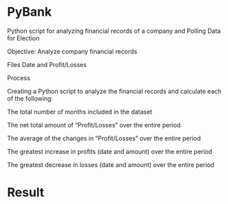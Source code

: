 # PyBank
Python script for analyzing financial records of a company and Polling Data for Election 

Objective: Analyze company financial records

Files
Date and Profit/Losses

Process

Creating a Python script to analyze the financial records and calculate each of the following:

The total number of months included in the dataset

The net total amount of “Profit/Losses” over the entire period

The average of the changes in “Profit/Losses” over the entire period

The greatest increase in profits (date and amount) over the entire period

The greatest decrease in losses (date and amount) over the entire period

# Result



